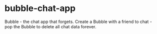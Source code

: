 # bubble-chat-app
Bubble - the chat app that forgets. Create a Bubble with a friend to chat - pop the Bubble to delete all chat data forever.
